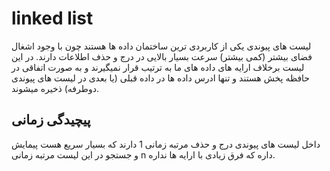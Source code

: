 # linked list
لیست های پیوندی یکی از کاربردی ترین ساختمان داده ها هستند چون با وجود اشغال فضای بیشتر  (کمی بیشتر) سرعت بسیار بالایی در درج و حذف اطلاعات دارند.
در این لیست برخلاف ارایه های داده های ما به ترتیب قرار نمیگیرند و به صورت اتفاقی در حافظه پخش هستند و تنها ادرس داده ها در داده قبلی (یا بعدی در لیست های پیوندی دوطرفه) ذخیره میشوند.
## پیچیدگی زمانی
داخل لیست های پیوندی درج و حذف مرتبه زمانی 1 دارند که بسیار سریع هست 
پیمایش و جستجو در این لیست مرتبه زمانی n داره که فرق زیادی با ارایه ها نداره.